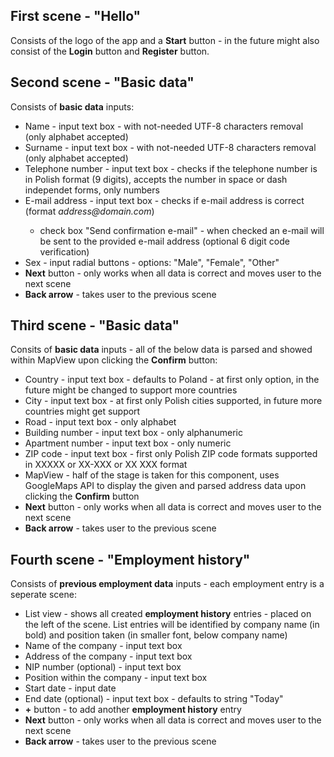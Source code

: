 ## First scene - "Hello"
Consists of the logo of the app and a <b>Start</b> button - in the future might also consist of the <b>Login</b> button and <b>Register</b> button.

## Second scene - "Basic data"
Consists of <b>basic data</b> inputs:
<ul>
	<li>Name - input text box - with not-needed UTF-8 characters removal (only alphabet accepted)</li>
	<li>Surname - input text box - with not-needed UTF-8 characters removal (only alphabet accepted)</li>
	<li>Telephone number - input text box - checks if the telephone number is in Polish format (9 digits), accepts the number in space or dash independet forms, only numbers</li>
	<li>E-mail address - input text box - checks if e-mail address is correct (format <i>address@domain.com</i>)</li>
	<ul>
		<li>check box "Send confirmation e-mail" - when checked an e-mail will be sent to the provided e-mail address (optional 6 digit code verification)</li>
	</ul>
	<li>Sex - input radial buttons - options: "Male", "Female", "Other"</li>
	<li><b>Next</b> button - only works when all data is correct and moves user to the next scene</li>
	<li><b>Back arrow</b> - takes user to the previous scene</li>
</ul>

## Third scene - "Basic data"
Consits of <b>basic data</b> inputs - all of the below data is parsed and showed within MapView upon clicking the <b>Confirm</b> button:
<ul>
	<li>Country  - input text box - defaults to Poland - at first only option, in the future might be changed to support more countries</li>
	<li>City - input text box - at first only Polish cities supported, in future more countries might get support</li>
	<li>Road - input text box - only alphabet</li>
	<li>Building number - input text box - only alphanumeric</li>
	<li>Apartment number - input text box - only numeric</li>
	<li>ZIP code - input text box - first only Polish ZIP code formats supported in XXXXX or XX-XXX or XX XXX format</li>
	<li>MapView - half of the stage is taken for this component, uses GoogleMaps API to display the given and parsed address data upon clicking the <b>Confirm</b> button </li>
	<li><b>Next</b> button - only works when all data is correct and moves user to the next scene</li>
	<li><b>Back arrow</b> - takes user to the previous scene</li>
</ul>

## Fourth scene - "Employment history"
Consists of <b>previous employment data</b> inputs - each employment entry is a seperate scene:
<ul>
	<li>List view - shows all created <b>employment history</b> entries - placed on the left of the scene. List entries will be identified by company name (in bold) and position taken (in smaller font, below company name)</li>
	<li>Name of the company - input text box</li>
	<li>Address of the company - input text box</li>
	<li>NIP number (optional) - input text box</li>
	<li>Position within the company - input text box</li>
	<li>Start date - input date </li>
	<li>End date (optional) - input text box - defaults to string "Today"</li>
	<li><b>+</b> button - to add another <b>employment history</b> entry</li>
	<li><b>Next</b> button - only works when all data is correct and moves user to the next scene</li>
	<li><b>Back arrow</b> - takes user to the previous scene</li>
</ul>